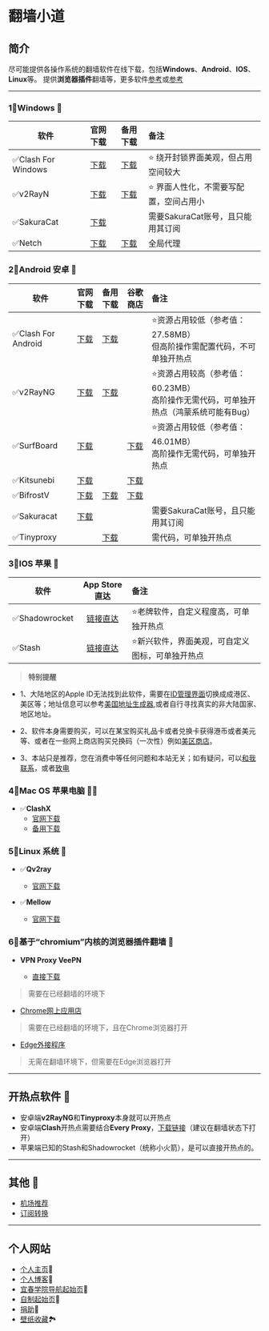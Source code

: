 # 翻墙小道
## 简介

尽可能提供各操作系统的翻墙软件在线下载，包括**Windows**、**Android**、**IOS**、**Linux**等。
提供**浏览器插件**翻墙等，更多软件[参考](https://itlanyan.com/v2ray-clients-download/)或[参考](https://www.v2ray.com/awesome/tools.html)
<!--[示范文件](https://wangcy.tk/wall/contact)-->

---

### 1⃣️**Windows** 🖥

| 软件 | 官网下载 | 备用下载 | 备注 |
| ----------------- | :-----------:|:-----------: |:-----------|
|✅Clash For Windows| [下载](https://github.com/Fndroid/clash_for_windows_pkg/releases)|[下载](https://d3.netfiles.pw/v2/windows/Clash.for.Windows.Setup.0.19.15.exe)|⭐ 绕开封锁界面美观，但占用空间较大
|✅v2RayN|[下载](https://github.com/2dust/v2rayN/releases)|[下载](https://d2.netfiles.pw/v2/windows/v2rayN-v5.9.zip)|⭐ 界面人性化，不需要写配置，空间占用小
|✅SakuraCat|[下载](https://download.sakura-cat.club/directlink/1/SakuraCat.exe)| |需要SakuraCat账号，且只能用其订阅
|✅Netch|[下载](https://github.com/NetchX/Netch/releases) |[下载](https://d2.netfiles.pw/v2/windows/Netch-v1.9.2.7z)|全局代理

### 2⃣️**Android 安卓** 📲

| 软件 | 官网下载 | 备用下载 | 谷歌商店 | 备注 |
| --- |    :----:   |  :---: |  :---: | :--- |
|✅Clash For  Android|[下载](https://github.com/Kr328/ClashForAndroid/releases)|[下载](https://d3.netfiles.pw/v2/android/ClashForAndroid-v2.5.4.apk)| |⭐资源占用较低（参考值：27.58MB）<br>但高阶操作需配置代码，不可单独开热点
|✅v2RayNG|[下载](https://github.com/2dust/v2rayNG/releases)|[下载](https://d3.netfiles.pw/v2/android/v2rayNG-v1.7.3.apk)| |⭐资源占用较高（参考值：60.23MB）<br>高阶操作无需代码，可单独开热点（鸿蒙系统可能有Bug）
|✅SurfBoard|[下载](https://apkpure.com/surfboard/com.getsurfboard)| |[下载](https://play.google.com/store/apps/details?id=com.getsurfboard&hl=zh_CN)|⭐资源占用较低（参考值：46.01MB）<br>高阶操作无需代码，可单独开热点
|✅Kitsunebi|[下载](https://apkpure.com/kitsunebi/fun.kitsunebi.kitsunebi4android)| |[下载](https://play.google.com/store/apps/details?id=fun.kitsunebi.kitsunebi4android&hl=zh_CN)
|✅BifrostV|[下载](https://apkpure.com/cn/bifrostv/com.github.dawndiy.bifrostv)|[下载](https://github.com/wchenyi/wall/raw/gh-pages/%E5%AE%89%E5%8D%93/BifrostV.apk)|[下载](https://play.google.com/store/apps/details?id=com.github.dawndiy.bifrostv)
|✅Sakuracat|[下载](https://download.sakura-cat.club/directlink/1/SakuraCat-4.1.6-China.apk)| | |需要SakuraCat账号，且只能用其订阅
|✅Tinyproxy| |[下载](https://github.com/wchenyi/wall/raw/gh-pages/%E5%AE%89%E5%8D%93/TinyProxy.apk)| |需代码，可单独开热点

### 3⃣️**IOS 苹果** 📱

| 软件 | App Store直达 | 备注
| --- | :---: | :---
|✅Shadowrocket|[链接直达](https://apps.apple.com/us/app/shadowrocket/id932747118?l=zh)|⭐老牌软件，自定义程度高，可单独开热点
|✅Stash|[链接直达](https://apps.apple.com/us/app/stash/id1596063349?l=zh)|⭐新兴软件，界面美观，可自定义图标，可单独开热点

> **特别提醒**

- 1、大陆地区的Apple ID无法找到此软件，需要在[ID管理界面](https://appleid.apple.com/#!&page=signin)切换成成港区、美区等；地址信息可以参考[美国地址生成器](https://mp.weixin.qq.com/s/vLXUSlLgiddAmNbcQk0tAg),或者自行寻找真实的非大陆国家、地区地址。
  
- 2、软件本身需要购买，可以在某宝购买礼品卡或者兑换卡获得港币或者美元等、或者在一些网上商店购买兑换码（一次性）例如[美区商店](https://ioskaka.com)。

- 3、本站只是推荐，您在消费中等任何问题和本站无关；如有疑问，可以[和我联系](mailto:1745470052@qq.com)，或者[致电](tel:17605786596)

### 4⃣️**Mac OS 苹果电脑** 👩‍💻

- ✅**ClashX**
  - [官网下载](https://https://github.com/yichengchen/clashX/releases)
  - [备用下载](https://d2.netfiles.pw/v2/macos/ClashX-Pro-v1.70.0.2.dmg)

### 5⃣️**Linux 系统** 🐧

- ✅**Qv2ray**
  - [官网下载](https://github.com/Qv2ray/Qv2ray)

- ✅**Mellow**
  - [官网下载](https://github.com/mellow-io/mellow)

### 6⃣️**基于“chromium”内核的浏览器插件翻墙** 💾

- **VPN Proxy VeePN**

  - [直接下载](https://github.com/wchenyi/wall/raw/gh-pages/Win/VPN%20Proxy%20VeePN.zip)

> 需要在已经翻墙的环境下

  - [Chrome网上应用店](https://chrome.google.com/webstore/detail/free-vpn-for-chrome-vpn-p/majdfhpaihoncoakbjgbdhglocklcgno?hl=zh-CN&utm_source=chrome-ntp-launcher)

> 需要在已经翻墙的环境下，且在Chrome浏览器打开

  - [Edge外接程序](https://microsoftedge.microsoft.com/addons/detail/free-vpn-for-edge-vpn-p/panammoooggmlehahpcjckcncfeffcoi?hl=zh-CN)

> 无需在翻墙环境下，但需要在Edge浏览器打开

---

## 开热点软件 📶

- 安卓端**v2RayNG**和**Tinyproxy**本身就可以开热点
- 安卓端**Clash**开热点需要结合**Every Proxy**，[下载链接](https://github.com/wchenyi/wall/raw/gh-pages/%E5%AE%89%E5%8D%93/every%20proxy.apk)（建议在翻墙状态下打开）
- 苹果端已知的Stash和Shadowrocket（统称小火箭），是可以直接开热点的。

---

## 其他 📜

- [机场推荐](https://root-crown-817.notion.site/c69e47537e984c0dbb6baaf6b65ca73f)
- [订阅转换](https://root-crown-817.notion.site/032d63bbb30a4c6f87950c3823b3ce1c)

---

## 个人网站

- [个人主页](https://wangcy.tk)🤔
- [个人博客](https://blog.wangcy.tk)💬
- [宜春学院导航起始页](https://ycu.wangcy.cf)🔎
- [自制起始页](http://search.wangcy.cf)🤯
- [捐助](https://donate.wangcy.tk/)🤑
- [壁纸收藏](https://wangcy.tk/Wallpaper/index.html)🏞
